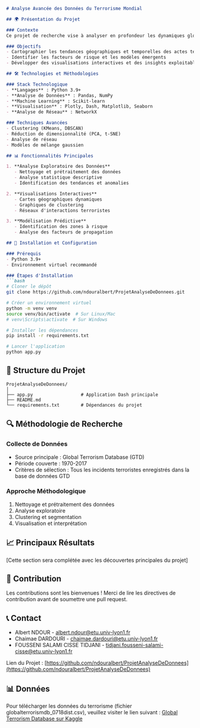 ```markdown
# Analyse Avancée des Données du Terrorisme Mondial

## 🌍 Présentation du Projet

### Contexte
Ce projet de recherche vise à analyser en profondeur les dynamiques globales du terrorisme en utilisant des techniques avancées de data science et de machine learning.

### Objectifs
- Cartographier les tendances géographiques et temporelles des actes terroristes
- Identifier les facteurs de risque et les modèles émergents
- Développer des visualisations interactives et des insights exploitables

## 🛠 Technologies et Méthodologies

### Stack Technologique
- **Langages** : Python 3.9+
- **Analyse de Données** : Pandas, NumPy
- **Machine Learning** : Scikit-learn
- **Visualisation** : Plotly, Dash, Matplotlib, Seaborn
- **Analyse de Réseau** : NetworkX

### Techniques Avancées
- Clustering (KMeans, DBSCAN)
- Réduction de dimensionnalité (PCA, t-SNE)
- Analyse de réseau
- Modèles de mélange gaussien

## 📊 Fonctionnalités Principales

1. **Analyse Exploratoire des Données**
   - Nettoyage et prétraitement des données
   - Analyse statistique descriptive
   - Identification des tendances et anomalies

2. **Visualisations Interactives**
   - Cartes géographiques dynamiques
   - Graphiques de clustering
   - Réseaux d'interactions terroristes

3. **Modélisation Prédictive**
   - Identification des zones à risque
   - Analyse des facteurs de propagation

## 🚀 Installation et Configuration

### Prérequis
- Python 3.9+
- Environnement virtuel recommandé

### Étapes d'Installation
```bash
# Cloner le dépôt
git clone https://github.com/ndouralbert/ProjetAnalyseDeDonnees.git

# Créer un environnement virtuel
python -m venv venv
source venv/bin/activate  # Sur Linux/Mac
# venv\Scripts\activate  # Sur Windows

# Installer les dépendances
pip install -r requirements.txt

# Lancer l'application
python app.py
```

## 📁 Structure du Projet

```
ProjetAnalyseDeDonnees/
│
├── app.py                  # Application Dash principale
├── README.md
└── requirements.txt        # Dépendances du projet
```

## 🔍 Méthodologie de Recherche

### Collecte de Données
- Source principale : Global Terrorism Database (GTD)
- Période couverte : 1970-2017
- Critères de sélection : Tous les incidents terroristes enregistrés dans la base de données GTD

### Approche Méthodologique
1. Nettoyage et prétraitement des données
2. Analyse exploratoire
3. Clustering et segmentation
4. Visualisation et interprétation

## 📈 Principaux Résultats

[Cette section sera complétée avec les découvertes principales du projet]

## 🤝 Contribution

Les contributions sont les bienvenues ! Merci de lire les directives de contribution avant de soumettre une pull request.


## 📞 Contact

- Albert NDOUR - albert.ndour@etu.univ-lyon1.fr
- Chaimae DARDOURI - chaimae.dardouri@etu.univ-lyon1.fr
- FOUSSENI SALAMI CISSE TIDJANI - tidjani.fousseni-salami-cisse@etu.univ-lyon1.fr

Lien du Projet : [https://github.com/ndouralbert/ProjetAnalyseDeDonnees](https://github.com/ndouralbert/ProjetAnalyseDeDonnees)

## 📊 Données

Pour télécharger les données du terrorisme (fichier globalterrorismdb_0718dist.csv), veuillez visiter le lien suivant :
[Global Terrorism Database sur Kaggle](https://www.kaggle.com/datasets/START-UMD/gtd)
